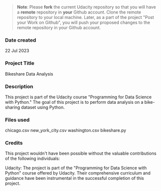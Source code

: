 >**Note**: Please **fork** the current Udacity repository so that you will have a **remote** repository in **your** Github account. Clone the remote repository to your local machine. Later, as a part of the project "Post your Work on Github", you will push your proposed changes to the remote repository in your Github account.

### Date created
22 Jul 2023

### Project Title
Bikeshare Data Analysis

### Description
This project is part of the Udacity course "Programming for Data Science with Python." The goal of this project is to perform data analysis on a bike-sharing dataset using Python.

### Files used
chicago.csv
new_york_city.csv
washington.csv
bikeshare.py

### Credits
This project wouldn't have been possible without the valuable contributions of the following individuals:

Udacity: The project is part of the "Programming for Data Science with Python" course offered by Udacity. Their comprehensive curriculum and guidance have been instrumental in the successful completion of this project.


